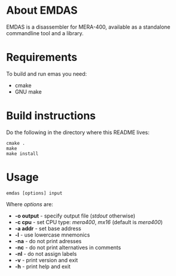 
About EMDAS
==========================================================================

EMDAS is a disassembler for MERA-400, available as a standalone commandline tool and a library.

Requirements
==========================================================================

To build and run emas you need:

* cmake
* GNU make

Build instructions
==========================================================================

Do the following in the directory where this README lives:

```
cmake .
make
make install
```

Usage
==========================================================================

```
emdas [options] input
```

Where *options* are:

* **-o output** - specify output file (*stdout* otherwise)
* **-c cpu** - set CPU type: *mera400*, *mx16* (default is *mera400*)
* **-a addr** - set base address
* **-l** - use lowercase mnemonics
* **-na** - do not print adresses
* **-nc** - do not print alternatives in comments
* **-nl** - do not assign labels
* **-v** - print version and exit
* **-h** - print help and exit

